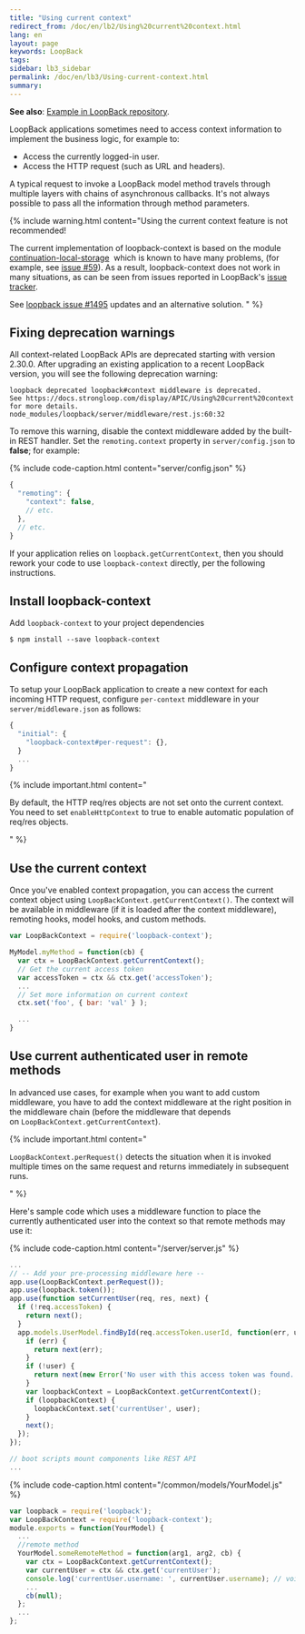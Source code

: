 ```yaml
---
title: "Using current context"
redirect_from: /doc/en/lb2/Using%20current%20context.html
lang: en
layout: page
keywords: LoopBack
tags:
sidebar: lb3_sidebar
permalink: /doc/en/lb3/Using-current-context.html
summary:
---
```


**See also**: [Example in LoopBack repository](https://github.com/strongloop/loopback/blob/master/example/context/app.js).

LoopBack applications sometimes need to access context information to implement the business logic, for example to:

* Access the currently logged-in user.
* Access the HTTP request (such as URL and headers).

A typical request to invoke a LoopBack model method travels through multiple layers with chains of asynchronous callbacks.
It's not always possible to pass all the information through method parameters. 

{% include warning.html content="Using the current context feature is not recommended!

The current implementation of loopback-context is based on the module [continuation-local-storage](https://www.npmjs.com/package/continuation-local-storage) 
which is known to have many problems, (for example, see [issue #59](https://github.com/othiym23/node-continuation-local-storage/issues/59)).
As a result, loopback-context does not work in many situations, as can be seen from issues reported in LoopBack's
[issue tracker](https://github.com/strongloop/loopback/issues?utf8=%E2%9C%93&q=is%3Aissue%20getCurrentContext).

See [loopback issue #1495](https://github.com/strongloop/loopback/issues/1495) updates and an alternative solution.
" %}

## Fixing deprecation warnings

All context-related LoopBack APIs are deprecated starting with version 2.30.0.
After upgrading an existing application to a recent LoopBack version, you will see the following deprecation warning:

```
loopback deprecated loopback#context middleware is deprecated.
See https://docs.strongloop.com/display/APIC/Using%20current%20context for more details.
node_modules/loopback/server/middleware/rest.js:60:32
```

To remove this warning, disable the context middleware added by the built-in REST handler. Set the `remoting.context` property in `server/config.json` to **false**; for example:

{% include code-caption.html content="server/config.json" %}
```javascript
{
  "remoting": {
    "context": false,
    // etc.
  },
  // etc.
}
```

If your application relies on `loopback.getCurrentContext`, then you should rework your code to use `loopback-context` directly, per the following instructions.

## Install loopback-context

Add `loopback-context` to your project dependencies

`$ npm install --save loopback-context`

## Configure context propagation

To setup your LoopBack application to create a new context for each incoming HTTP request, configure `per-context` middleware in your `server/middleware.json` as follows:

```javascript
{
  "initial": {
    "loopback-context#per-request": {},
  }
  ...
}
```

{% include important.html content="

By default, the HTTP req/res objects are not set onto the current context.
You need to set `enableHttpContext` to true to enable automatic population of req/res objects.

" %}

## Use the current context

Once you've enabled context propagation, you can access the current context object using `LoopBackContext.getCurrentContext()`.
The context will be available in middleware (if it is loaded after the context middleware), remoting hooks, model hooks, and custom methods.

```javascript
var LoopBackContext = require('loopback-context');

MyModel.myMethod = function(cb) {
  var ctx = LoopBackContext.getCurrentContext();
  // Get the current access token
  var accessToken = ctx && ctx.get('accessToken');
  ...
  // Set more information on current context
  ctx.set('foo', { bar: 'val' } );

  ...
}
```

## Use current authenticated user in remote methods

In advanced use cases, for example when you want to add custom middleware, you have to add the context middleware
at the right position in the middleware chain (before the middleware that depends on `LoopBackContext.getCurrentContext`).

{% include important.html content="

`LoopBackContext.perRequest()` detects the situation when it is invoked multiple times on the same request and returns immediately in subsequent runs.

" %}

Here's sample code which uses a middleware function to place the currently authenticated user into the context so that remote methods may use it:

{% include code-caption.html content="/server/server.js" %}
```javascript
...
// -- Add your pre-processing middleware here --
app.use(LoopBackContext.perRequest());
app.use(loopback.token());
app.use(function setCurrentUser(req, res, next) {
  if (!req.accessToken) {
    return next();
  }
  app.models.UserModel.findById(req.accessToken.userId, function(err, user) {
    if (err) {
      return next(err);
    }
    if (!user) {
      return next(new Error('No user with this access token was found.'));
    }
    var loopbackContext = LoopBackContext.getCurrentContext();
    if (loopbackContext) {
      loopbackContext.set('currentUser', user);
    }
    next();
  });
});

// boot scripts mount components like REST API
...
```

{% include code-caption.html content="/common/models/YourModel.js" %}
```javascript
var loopback = require('loopback');
var LoopBackContext = require('loopback-context');
module.exports = function(YourModel) {
  ...
  //remote method
  YourModel.someRemoteMethod = function(arg1, arg2, cb) {
    var ctx = LoopBackContext.getCurrentContext();
    var currentUser = ctx && ctx.get('currentUser');
    console.log('currentUser.username: ', currentUser.username); // voila!
    ...
    cb(null);
  };
  ...
};
```
